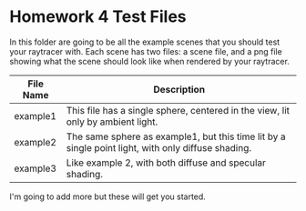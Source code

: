 # Homework 4 Test Files

In this folder are going to be all the example scenes that you should test your raytracer with. Each scene has two files: a scene file, and a png file showing what the scene should look like when rendered by your raytracer.

| File Name | Description |
| -- | -- |
| example1 | This file has a single sphere, centered in the view, lit only by ambient light. |
| example2 | The same sphere as example1, but this time lit by a single point light, with only diffuse shading. |
| example3 | Like example 2, with both diffuse and specular shading. |

I'm going to add more but these will get you started.
